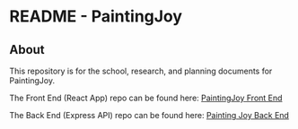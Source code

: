 # **README - PaintingJoy**

## **About**

This repository is for the school, research, and planning documents for PaintingJoy.

The Front End (React App) repo can be found here: [PaintingJoy Front End](https://github.com/booshja/Painting-Joy-frontend)

The Back End (Express API) repo can be found here: [Painting Joy Back End](https://github.com/booshja/Painting-Joy-backend)
